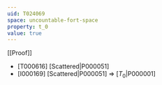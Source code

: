 ```yaml
---
uid: T024069
space: uncountable-fort-space
property: t_0
value: true
---
```

[[Proof]]

* [T000616] [Scattered|P000051]
* [I000169] [Scattered|P000051] => [$T_0$|P000001]

